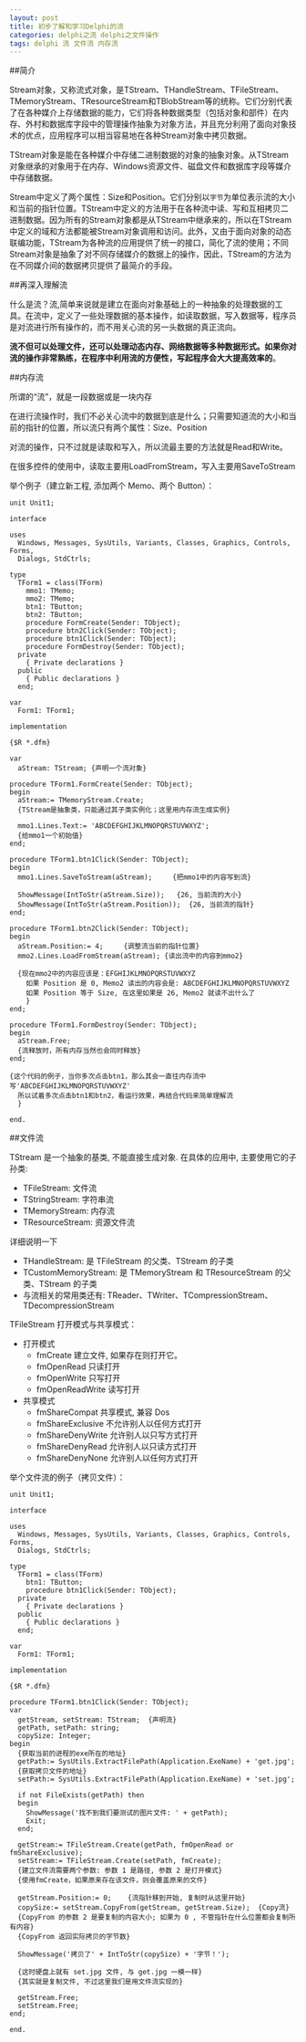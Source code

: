 ```yaml
---
layout: post
title: 初步了解和学习Delphi的流
categories: delphi之流 delphi之文件操作
tags: delphi 流 文件流 内存流
---
```


##简介

Stream对象，又称流式对象，是TStream、THandleStream、TFileStream、TMemoryStream、TResourceStream和TBlobStream等的统称。它们分别代表了在各种媒介上存储数据的能力，它们将各种数据类型（包括对象和部件）在内存、外村和数据库字段中的管理操作抽象为对象方法，并且充分利用了面向对象技术的优点，应用程序可以相当容易地在各种Stream对象中拷贝数据。

TStream对象是能在各种媒介中存储二进制数据的对象的抽象对象。从TStream对象继承的对象用于在内存、Windows资源文件、磁盘文件和数据库字段等媒介中存储数据。

Stream中定义了两个属性：Size和Position。它们分别以`字节`为单位表示流的大小和当前的指针位置。TStream中定义的方法用于在各种流中读、写和互相拷贝二进制数据。因为所有的Stream对象都是从TStream中继承来的，所以在TStream中定义的域和方法都能被Stream对象调用和访问。此外，又由于面向对象的动态联编功能，TStream为各种流的应用提供了统一的接口，简化了流的使用；不同Stream对象是抽象了对不同存储媒介的数据上的操作，因此，TStream的方法为在不同媒介间的数据拷贝提供了最简介的手段。

##再深入理解流

什么是流？流,简单来说就是建立在面向对象基础上的一种抽象的处理数据的工具。在流中，定义了一些处理数据的基本操作，如读取数据，写入数据等，程序员是对流进行所有操作的，而不用关心流的另一头数据的真正流向。

**流不但可以处理文件，还可以处理动态内存、网络数据等多种数据形式。如果你对流的操作非常熟练，在程序中利用流的方便性，写起程序会大大提高效率的**。

##内存流

所谓的“流”，就是一段数据或是一块内存

在进行流操作时，我们不必关心流中的数据到底是什么；只需要知道流的大小和当前的指针的位置，所以流只有两个属性：Size、Position

对流的操作，只不过就是读取和写入，所以流最主要的方法就是Read和Write。

在很多控件的使用中，读取主要用LoadFromStream，写入主要用SaveToStream

举个例子（建立新工程, 添加两个 Memo、两个 Button）：

```
unit Unit1;

interface

uses
  Windows, Messages, SysUtils, Variants, Classes, Graphics, Controls, Forms,
  Dialogs, StdCtrls;

type
  TForm1 = class(TForm)
    mmo1: TMemo;
    mmo2: TMemo;
    btn1: TButton;
    btn2: TButton;
    procedure FormCreate(Sender: TObject);
    procedure btn2Click(Sender: TObject);
    procedure btn1Click(Sender: TObject);
    procedure FormDestroy(Sender: TObject);
  private
    { Private declarations }
  public
    { Public declarations }
  end;

var
  Form1: TForm1;

implementation

{$R *.dfm}

var
  aStream: TStream; {声明一个流对象}

procedure TForm1.FormCreate(Sender: TObject);
begin
  aStream:= TMemoryStream.Create;
  {TStream是抽象类，只能通过其子类实例化；这里用内存流生成实例}

  mmo1.Lines.Text:= 'ABCDEFGHIJKLMNOPQRSTUVWXYZ';
  {给mmo1一个初始值}
end;

procedure TForm1.btn1Click(Sender: TObject);
begin
  mmo1.Lines.SaveToStream(aStream);     {把mmo1中的内容写到流}

  ShowMessage(IntToStr(aStream.Size));   {26, 当前流的大小}
  ShowMessage(IntToStr(aStream.Position));  {26, 当前流的指针}
end;

procedure TForm1.btn2Click(Sender: TObject);
begin
  aStream.Position:= 4;     {调整流当前的指针位置}
  mmo2.Lines.LoadFromStream(aStream); {读出流中的内容到mmo2}

  {现在mmo2中的内容应该是：EFGHIJKLMNOPQRSTUVWXYZ
    如果 Position 是 0, Memo2 读出的内容会是: ABCDEFGHIJKLMNOPQRSTUVWXYZ
    如果 Position 等于 Size, 在这里如果是 26, Memo2 就读不出什么了
    }
end;

procedure TForm1.FormDestroy(Sender: TObject);
begin
  aStream.Free;
  {流释放时，所有内存当然也会同时释放}
end;

{这个代码的例子，当你多次点击btn1，那么其会一直往内存流中写'ABCDEFGHIJKLMNOPQRSTUVWXYZ'
  所以试着多次点击btn1和btn2，看运行效果，再结合代码来简单理解流
  }

end.
```

##文件流

TStream 是一个抽象的基类, 不能直接生成对象. 在具体的应用中, 主要使用它的子孙类:

* TFileStream: 文件流
* TStringStream: 字符串流
* TMemoryStream: 内存流
* TResourceStream: 资源文件流

详细说明一下

* THandleStream: 是 TFileStream 的父类、TStream 的子类
* TCustomMemoryStream: 是 TMemoryStream 和 TResourceStream 的父类、TStream 的子类
* 与流相关的常用类还有: TReader、TWriter、TCompressionStream、TDecompressionStream

TFileStream 打开模式与共享模式：

* 打开模式
  * fmCreate  		    建立文件, 如果存在则打开它。
  * fmOpenRead 		    只读打开
  * fmOpenWrite 		  只写打开
  * fmOpenReadWrite 	读写打开
* 共享模式
  * fmShareCompat 		  共享模式, 兼容 Dos
  * fmShareExclusive  	不允许别人以任何方式打开
  * fmShareDenyWrite  	允许别人以只写方式打开
  * fmShareDenyRead 		允许别人以只读方式打开
  * fmShareDenyNone 		允许别人以任何方式打开

举个文件流的例子（拷贝文件）：

```
unit Unit1;

interface

uses
  Windows, Messages, SysUtils, Variants, Classes, Graphics, Controls, Forms,
  Dialogs, StdCtrls;

type
  TForm1 = class(TForm)
    btn1: TButton;
    procedure btn1Click(Sender: TObject);
  private
    { Private declarations }
  public
    { Public declarations }
  end;

var
  Form1: TForm1;

implementation

{$R *.dfm}

procedure TForm1.btn1Click(Sender: TObject);
var
  getStream, setStream: TStream;  {声明流}
  getPath, setPath: string;
  copySize: Integer;
begin
  {获取当前的进程的exe所在的地址}
  getPath:= SysUtils.ExtractFilePath(Application.ExeName) + 'get.jpg';
  {获取拷贝文件的地址}
  setPath:= SysUtils.ExtractFilePath(Application.ExeName) + 'set.jpg';

  if not FileExists(getPath) then
  begin
    ShowMessage('找不到我们要测试的图片文件: ' + getPath);
    Exit;
  end;

  getStream:= TFileStream.Create(getPath, fmOpenRead or fmShareExclusive);
  setStream:= TFileStream.Create(setPath, fmCreate);
  {建立文件流需要两个参数: 参数 1 是路径, 参数 2 是打开模式}
  {使用fmCreate，如果原来存在该文件，则会覆盖原来的文件}

  getStream.Position:= 0;    {流指针移到开始, 复制时从这里开始}
  copySize:= setStream.CopyFrom(getStream, getStream.Size);  {Copy流}
  {CopyFrom 的参数 2 是要复制的内容大小; 如果为 0 , 不管指针在什么位置都会复制所有内容}
  {CopyFrom 返回实际拷贝的字节数}

  ShowMessage('拷贝了' + IntToStr(copySize) + '字节！');

  {这时硬盘上就有 set.jpg 文件, 与 get.jpg 一模一样}
  {其实就是复制文件, 不过这里我们是用文件流实现的}

  getStream.Free;
  setStream.Free;
end;

end.
```
